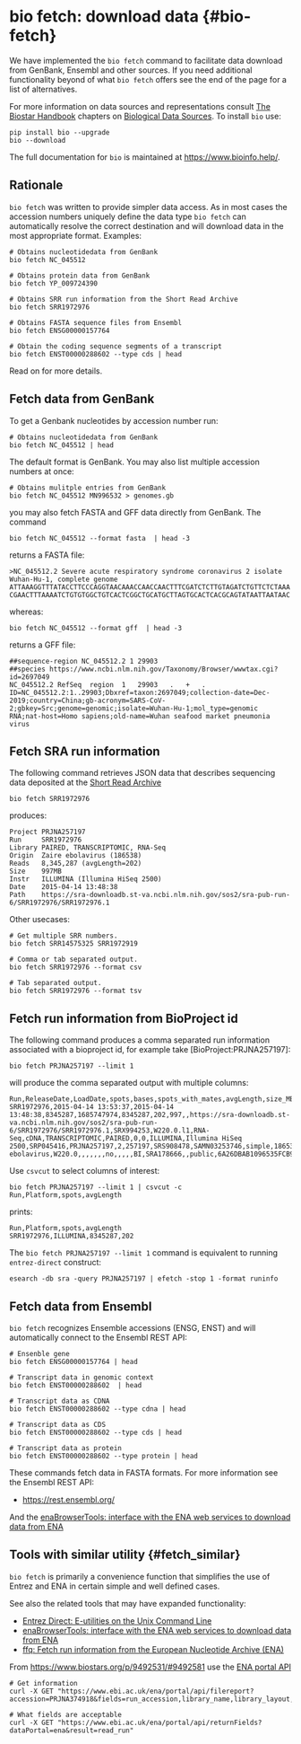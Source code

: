 # bio fetch: download data {#bio-fetch}

We have implemented the `bio fetch` command to facilitate data download from GenBank, Ensembl and other sources.  If you need additional functionality beyond of what `bio fetch` offers see the end of the page for a list of alternatives.

For more information on data sources and representations consult [The Biostar Handbook][book] chapters on [Biological Data Sources][datasource]. To install `bio` use:

[datasource]: https://www.biostarhandbook.com/biological-data-sources.html
[book]: https://www.biostarhandbook.com

    pip install bio --upgrade
    bio --download

The full documentation for `bio` is maintained at <https://www.bioinfo.help/>.

## Rationale

`bio fetch` was written to provide simpler data access. As in most cases the accession numbers uniquely define the data type `bio fetch` can automatically resolve the correct destination and will download data in the most appropriate format. Examples:

    # Obtains nucleotidedata from GenBank
    bio fetch NC_045512

    # Obtains protein data from GenBank
    bio fetch YP_009724390

    # Obtains SRR run information from the Short Read Archive
    bio fetch SRR1972976

    # Obtains FASTA sequence files from Ensembl
    bio fetch ENSG00000157764

    # Obtain the coding sequence segments of a transcript
    bio fetch ENST00000288602 --type cds | head

Read on for more details.

## Fetch data from GenBank

To get a Genbank nucleotides by accession number run:

    # Obtains nucleotidedata from GenBank
	bio fetch NC_045512 | head

The default format is GenBank. You may also list multiple accession numbers at once:

    # Obtains mulitple entries from GenBank
    bio fetch NC_045512 MN996532 > genomes.gb

you may also fetch FASTA and GFF data directly from GenBank. The command

    bio fetch NC_045512 --format fasta  | head -3

returns a FASTA file:

    >NC_045512.2 Severe acute respiratory syndrome coronavirus 2 isolate Wuhan-Hu-1, complete genome
    ATTAAAGGTTTATACCTTCCCAGGTAACAAACCAACCAACTTTCGATCTCTTGTAGATCTGTTCTCTAAA
    CGAACTTTAAAATCTGTGTGGCTGTCACTCGGCTGCATGCTTAGTGCACTCACGCAGTATAATTAATAAC


whereas:

    bio fetch NC_045512 --format gff  | head -3

returns a GFF file:

    ##sequence-region NC_045512.2 1 29903
    ##species https://www.ncbi.nlm.nih.gov/Taxonomy/Browser/wwwtax.cgi?id=2697049
    NC_045512.2	RefSeq	region	1	29903	.	+	.	ID=NC_045512.2:1..29903;Dbxref=taxon:2697049;collection-date=Dec-2019;country=China;gb-acronym=SARS-CoV-2;gbkey=Src;genome=genomic;isolate=Wuhan-Hu-1;mol_type=genomic RNA;nat-host=Homo sapiens;old-name=Wuhan seafood market pneumonia virus

## Fetch SRA run information

[sra]:https://www.ncbi.nlm.nih.gov/sra

The following command retrieves JSON data that describes sequencing data deposited at the [Short Read Archive][sra]

    bio fetch SRR1972976

produces:

    Project PRJNA257197
    Run	    SRR1972976
    Library PAIRED, TRANSCRIPTOMIC, RNA-Seq
    Origin  Zaire ebolavirus (186538)
    Reads   8,345,287 (avgLength=202)
    Size    997MB
    Instr   ILLUMINA (Illumina HiSeq 2500)
    Date    2015-04-14 13:48:38
    Path	https://sra-downloadb.st-va.ncbi.nlm.nih.gov/sos2/sra-pub-run-6/SRR1972976/SRR1972976.1

Other usecases:

    # Get multiple SRR numbers.
    bio fetch SRR14575325 SRR1972919

    # Comma or tab separated output.
    bio fetch SRR1972976 --format csv

    # Tab separated output.
    bio fetch SRR1972976 --format tsv

## Fetch run information from BioProject id

[PRJNA257197]:https://www.ncbi.nlm.nih.gov/bioproject/PRJNA257197/

The following command produces a comma separated run information associated with a bioproject id, for example take [BioProject:PRJNA257197]:

    bio fetch PRJNA257197 --limit 1

will produce the comma separated output with multiple columns:

    Run,ReleaseDate,LoadDate,spots,bases,spots_with_mates,avgLength,size_MB,AssemblyName,download_path,Experiment,LibraryName,LibraryStrategy,LibrarySelection,LibrarySource,LibraryLayout,InsertSize,InsertDev,Platform,Model,SRAStudy,BioProject,Study_Pubmed_id,ProjectID,Sample,BioSample,SampleType,TaxID,ScientificName,SampleName,g1k_pop_code,source,g1k_analysis_group,Subject_ID,Sex,Disease,Tumor,Affection_Status,Analyte_Type,Histological_Type,Body_Site,CenterName,Submission,dbgap_study_accession,Consent,RunHash,ReadHash
    SRR1972976,2015-04-14 13:53:37,2015-04-14 13:48:38,8345287,1685747974,8345287,202,997,,https://sra-downloadb.st-va.ncbi.nlm.nih.gov/sos2/sra-pub-run-6/SRR1972976/SRR1972976.1,SRX994253,W220.0.l1,RNA-Seq,cDNA,TRANSCRIPTOMIC,PAIRED,0,0,ILLUMINA,Illumina HiSeq 2500,SRP045416,PRJNA257197,2,257197,SRS908478,SAMN03253746,simple,186538,Zaire ebolavirus,W220.0,,,,,,,no,,,,,BI,SRA178666,,public,6A26DBAB1096535FCB94FCE9E1AE8AD8,FB20A0391119E532EA03F374A16EB508

Use `csvcut` to select columns of interest:

    bio fetch PRJNA257197 --limit 1 | csvcut -c Run,Platform,spots,avgLength

prints:

    Run,Platform,spots,avgLength
    SRR1972976,ILLUMINA,8345287,202

The `bio fetch PRJNA257197 --limit 1` command is equivalent to running `entrez-direct` construct:

    esearch -db sra -query PRJNA257197 | efetch -stop 1 -format runinfo

## Fetch data from Ensembl

`bio fetch` recognizes Ensemble accessions (ENSG, ENST) and will automatically connect to the Ensembl REST API:

	# Ensenble gene
    bio fetch ENSG00000157764 | head

    # Transcript data in genomic context
    bio fetch ENST00000288602  | head

    # Transcript data as CDNA
    bio fetch ENST00000288602 --type cdna | head

    # Transcript data as CDS
    bio fetch ENST00000288602 --type cds | head

    # Transcript data as protein
    bio fetch ENST00000288602 --type protein | head

These commands fetch data in FASTA formats. For more information see the Ensembl REST API:

* https://rest.ensembl.org/

And the [enaBrowserTools: interface with the ENA web services to download data from ENA][ena]


## Tools with similar utility {#fetch_similar}

`bio fetch` is primarily a convenience function that simplifies the use of Entrez and ENA in certain simple and well defined cases.

See also the related tools that may have expanded functionality:

* [Entrez Direct: E-utilities on the Unix Command Line][entrez-direct]
* [enaBrowserTools: interface with the ENA web services to download data from ENA][ena]
* [ffq: Fetch run information from the European Nucleotide Archive (ENA)][ffq]


From https://www.biostars.org/p/9492531/#9492581 use the [ENA portal API](https://www.ebi.ac.uk/ena/portal/api/)

    # Get information
    curl -X GET "https://www.ebi.ac.uk/ena/portal/api/filereport?accession=PRJNA374918&fields=run_accession,library_name,library_layout,fastq_ftp&result=read_run"

    # What fields are acceptable
    curl -X GET "https://www.ebi.ac.uk/ena/portal/api/returnFields?dataPortal=ena&result=read_run"

[ffq]: https://github.com/pachterlab/ffq
[ena]: https://github.com/enasequence/enaBrowserTools
[entrez-direct]: https://www.ncbi.nlm.nih.gov/books/NBK179288/

